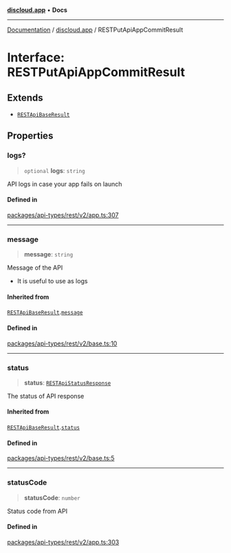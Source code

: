 [**discloud.app**](../README.md) • **Docs**

***

[Documentation](../../packages.md) / [discloud.app](../README.md) / RESTPutApiAppCommitResult

# Interface: RESTPutApiAppCommitResult

## Extends

- [`RESTApiBaseResult`](RESTApiBaseResult.md)

## Properties

### logs?

> `optional` **logs**: `string`

API logs in case your app fails on launch

#### Defined in

[packages/api-types/rest/v2/app.ts:307](https://github.com/discloud/discloud.app/blob/e957c12968777c01a56e127121040f7eaaf9b803/packages/api-types/rest/v2/app.ts#L307)

***

### message

> **message**: `string`

Message of the API
- It is useful to use as logs

#### Inherited from

[`RESTApiBaseResult`](RESTApiBaseResult.md).[`message`](RESTApiBaseResult.md#message)

#### Defined in

[packages/api-types/rest/v2/base.ts:10](https://github.com/discloud/discloud.app/blob/e957c12968777c01a56e127121040f7eaaf9b803/packages/api-types/rest/v2/base.ts#L10)

***

### status

> **status**: [`RESTApiStatusResponse`](../type-aliases/RESTApiStatusResponse.md)

The status of API response

#### Inherited from

[`RESTApiBaseResult`](RESTApiBaseResult.md).[`status`](RESTApiBaseResult.md#status)

#### Defined in

[packages/api-types/rest/v2/base.ts:5](https://github.com/discloud/discloud.app/blob/e957c12968777c01a56e127121040f7eaaf9b803/packages/api-types/rest/v2/base.ts#L5)

***

### statusCode

> **statusCode**: `number`

Status code from API

#### Defined in

[packages/api-types/rest/v2/app.ts:303](https://github.com/discloud/discloud.app/blob/e957c12968777c01a56e127121040f7eaaf9b803/packages/api-types/rest/v2/app.ts#L303)
